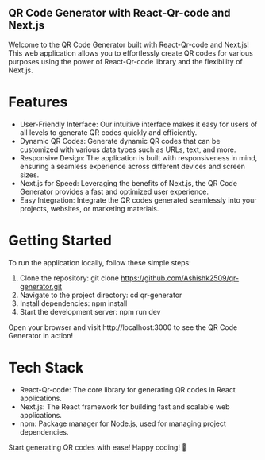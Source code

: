 ## QR Code Generator with React-Qr-code and Next.js

Welcome to the QR Code Generator built with React-Qr-code and Next.js! This web application allows you to effortlessly create QR codes for various purposes using the power of React-Qr-code library and the flexibility of Next.js.

# Features
* User-Friendly Interface: Our intuitive interface makes it easy for users of all levels to generate QR codes quickly and efficiently.
* Dynamic QR Codes: Generate dynamic QR codes that can be customized with various data types such as URLs, text, and more.
* Responsive Design: The application is built with responsiveness in mind, ensuring a seamless experience across different devices and screen sizes.
* Next.js for Speed: Leveraging the benefits of Next.js, the QR Code Generator provides a fast and optimized user experience.
* Easy Integration: Integrate the QR codes generated seamlessly into your projects, websites, or marketing materials.

# Getting Started
To run the application locally, follow these simple steps:

1. Clone the repository: git clone https://github.com/Ashishk2509/qr-generator.git
2. Navigate to the project directory: cd qr-generator
3. Install dependencies: npm install
4. Start the development server: npm run dev
 
Open your browser and visit http://localhost:3000 to see the QR Code Generator in action!

# Tech Stack
* React-Qr-code: The core library for generating QR codes in React applications.
* Next.js: The React framework for building fast and scalable web applications.
* npm: Package manager for Node.js, used for managing project dependencies.

Start generating QR codes with ease! Happy coding! 🚀
